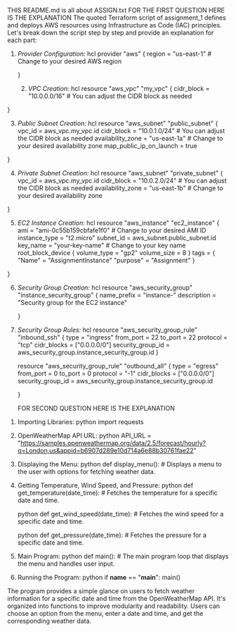 THIS README.md is all about ASSIGN.txt 
FOR THE FIRST QUESTION HERE IS THE EXPLANATION
  The quoted Terraform script of assignment_1 defines and deploys AWS resources using Infrastructure as Code (IAC) principles. Let's break down the script step by step and provide an explanation for each part:

1. *Provider Configuration:*
   hcl
   provider "aws" {
     region = "us-east-1" # Change to your desired AWS region
   <!-- This section specifies the AWS provider and the desired region (in this case, "us-east-1" or the US East (N. Virginia) region). --> 
   }

   2. *VPC Creation:*
   hcl
   resource "aws_vpc" "my_vpc" {
     cidr_block = "10.0.0.0/16" # You can adjust the CIDR block as needed
 <!-- This part creates an Amazon Virtual Private Cloud (VPC) with a specified CIDR block (IP address range). In this example, it's using the CIDR block `10.0.0.0/16`. -->
   }

  3.  *Public Subnet Creation:*
   hcl
   resource "aws_subnet" "public_subnet" {
     vpc_id                  = aws_vpc.my_vpc.id
     cidr_block              = "10.0.1.0/24" # You can adjust the CIDR block as needed
     availability_zone       = "us-east-1a" # Change to your desired availability zone
     map_public_ip_on_launch = true
<!-- This section creates a public subnet within the VPC. It associates it with the VPC defined earlier (`aws_vpc.my_vpc`) and specifies a different CIDR block (`10.0.1.0/24`). It's set to automatically assign public IP addresses (`map_public_ip_on_launch`) to instances launched in this subnet. The subnet is placed in "us-east-1a" availability zone. -->
   }

   4. *Private Subnet Creation:*
   hcl
   resource "aws_subnet" "private_subnet" {
     vpc_id            = aws_vpc.my_vpc.id
     cidr_block        = "10.0.2.0/24" # You can adjust the CIDR block as needed
     availability_zone = "us-east-1b" # Change to your desired availability zone
<!-- Similar to the public subnet, this part creates a private subnet within the same VPC. It has a different CIDR block (`10.0.2.0/24`) and is placed in "us-east-1b" availability zone. --> 
   }

   5. *EC2 Instance Creation:*
   hcl
   resource "aws_instance" "ec2_instance" {
     ami           = "ami-0c55b159cbfafe1f0" # Change to your desired AMI ID
     instance_type = "t2.micro"
     subnet_id     = aws_subnet.public_subnet.id
     key_name      = "your-key-name" # Change to your key name
     root_block_device {
       volume_type = "gp2"
       volume_size = 8
     }
     tags = {
       "Name"    = "AssignmentInstance"
       "purpose" = "Assignment"
     }
   <!-- This section creates an EC2 instance using the specified Amazon Machine Image (AMI) ID (`ami-0c55b159cbfafe1f0`). It's of type `t2.micro` and is placed in the public subnet. The SSH key name is provided for authentication. The instance also has a root block device with a 8GB General Purpose (gp2) volume. Tags are added for identification. -->
   }

6. *Security Group Creation:*
   hcl
   resource "aws_security_group" "instance_security_group" {
     name_prefix = "instance-"
     description = "Security group for the EC2 instance"
   <!-- Here, a security group is defined with a name prefix and description. Security groups act as virtual firewalls to control inbound and outbound traffic.-->
   }

7. *Security Group Rules:*
   hcl
   resource "aws_security_group_rule" "inbound_ssh" {
     type        = "ingress"
     from_port   = 22
     to_port     = 22
     protocol    = "tcp"
     cidr_blocks = ["0.0.0.0/0"]
     security_group_id = aws_security_group.instance_security_group.id
   }

   resource "aws_security_group_rule" "outbound_all" {
     type        = "egress"
     from_port   = 0
     to_port     = 0
     protocol    = "-1"
     cidr_blocks = ["0.0.0.0/0"]
     security_group_id = aws_security_group.instance_security_group.id

   <!-- These sections define security group rules. The first rule (`inbound_ssh`) allows inbound SSH traffic (port 22) from any source (`0.0.0.0/0`). The second rule (`outbound_all`) allows all outbound traffic. -->
   }
   
   FOR SECOND QUESTION HERE IS THE EXPLANATION


  <!-- The quoted Python program is a console-based application that interacts with the OpenWeatherMap API to retrieve weather information based on user input. Now we are going to expain it while exploring it -->

1. Importing Libraries:
   python
   import requests
   
   <!-- The program starts by importing the `requests` library, which is commonly used to make HTTP requests. -->

2. OpenWeatherMap API URL:
   python
   API_URL = "https://samples.openweathermap.org/data/2.5/forecast/hourly?q=London,us&appid=b6907d289e10d714a6e88b30761fae22"
   
  <!-- This variable stores the URL of the OpenWeatherMap API, which provides hourly weather forecast data for London.-->

3. Displaying the Menu:
   python
   def display_menu():
       # Displays a menu to the user with options for fetching weather data.
   
 <!-- The `display_menu` function defines the menu options, including options to get temperature, wind speed, pressure, and to exit the program. -->

4. Getting Temperature, Wind Speed, and Pressure:
   python
   def get_temperature(date_time):
       # Fetches the temperature for a specific date and time.
   
   python
   def get_wind_speed(date_time):
       # Fetches the wind speed for a specific date and time.
   
   python
   def get_pressure(date_time):
       # Fetches the pressure for a specific date and time.
   
 <!--  These three functions are responsible for making HTTP GET requests to the OpenWeatherMap API using the `requests.get` method. They then parse the JSON response to extract the relevant weather data based on the provided date and time. If the data is found, it is displayed to the user; otherwise, an error message is shown. -->

5. Main Program:
   python
   def main():
       # The main program loop that displays the menu and handles user input.
   
  <!--  The `main` function is the entry point of the program. It uses a `while` loop to repeatedly display the menu and prompt the user for input. It handles the user's choice by calling the appropriate function based on the selected option (1 for temperature, 2 for wind speed, 3 for pressure, and 0 to exit). If the user enters an invalid choice, an error message is displayed. -->

6. Running the Program:
   python
   if __name__ == "__main__":
       main()
   
  <!-- This code ensures that the `main` function is executed when the script is run as the main program. It starts the program's execution.-->

The program provides a simple glance on users to fetch weather information for a specific date and time from the OpenWeatherMap API. It's organized into functions to improve modularity and readability. Users can choose an option from the menu, enter a date and time, and get the corresponding weather data.


  

